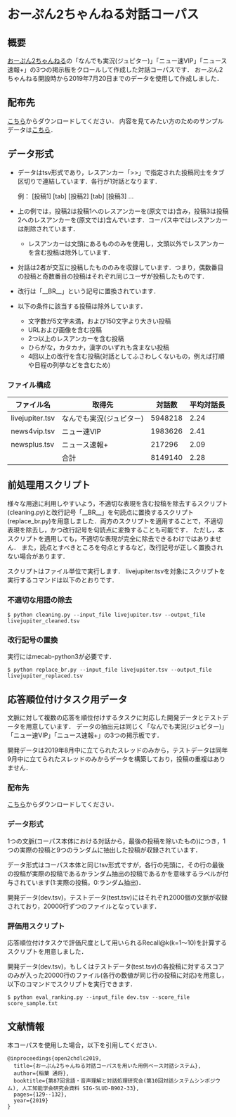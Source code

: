 # おーぷん2ちゃんねる対話コーパス
## 概要
[おーぷん2ちゃんねる](https://open2ch.net/)の「なんでも実況(ジュピター)」「ニュー速VIP」「ニュース速報+」の3つの掲示板をクロールして作成した対話コーパスです．
おーぷん2ちゃんねる開設時から2019年7月20日までのデータを使用して作成しました．

## 配布先
[こちら](https://drive.google.com/file/d/1-adMFRaJnzpVFf_NwsWU1s1a-NK4DoGZ/view?usp=sharing)からダウンロードしてください．
内容を見てみたい方のためのサンプルデータは[こちら](https://drive.google.com/file/d/1O24EfKI7Jsjvhh2Tq5qkCmyZP3b6bMnw/view?usp=sharing)．

## データ形式
* データはtsv形式であり，レスアンカー「>>」で指定された投稿同士をタブ区切りで連結しています．各行が1対話となります．

    例： [投稿1] [tab] [投稿2] [tab] [投稿3] ...

* 上の例では，投稿2は投稿1へのレスアンカーを(原文では)含み，投稿3は投稿2へのレスアンカーを(原文では)含んでいます．コーパス中ではレスアンカーは削除されています．
    * レスアンカーは文頭にあるもののみを使用し，文頭以外でレスアンカーを含む投稿は除外しています．
* 対話は2者が交互に投稿したもののみを収録しています．つまり，偶数番目の投稿と奇数番目の投稿はそれぞれ同じユーザが投稿したものです．
* 改行は「\_\_BR\_\_」という記号に置換されています．
* 以下の条件に該当する投稿は除外しています．
    * 文字数が5文字未満，および150文字より大きい投稿
    * URLおよび画像を含む投稿
    * 2つ以上のレスアンカーを含む投稿
    * ひらがな，カタカナ，漢字のいずれも含まない投稿
    * 4回以上の改行を含む投稿(対話としてふさわしくないもの，例えば打順や日程の列挙などを含むため)

### ファイル構成
| ファイル名 | 取得先 | 対話数 | 平均対話長 |
|-----------|-----------------------|-----------|-----------------------|
| livejupiter.tsv |なんでも実況(ジュピター) | 5948218 | 2.24 |
| news4vip.tsv | ニュー速VIP | 1983626 | 2.41 |
| newsplus.tsv | ニュース速報+ | 217296 | 2.09 |
|  | 合計| 8149140 | 2.28 |

## 前処理用スクリプト
様々な用途に利用しやすいよう，不適切な表現を含む投稿を除去するスクリプト(cleaning.py)と改行記号「\_\_BR\_\_」を句読点に置換するスクリプト(replace_br.py)を用意しました．両方のスクリプトを適用することで，不適切表現を除去し，かつ改行記号を句読点に変換することも可能です．
ただし，本スクリプトを適用しても，不適切な表現が完全に除去できるわけではありません．
また，読点とすべきところを句点とするなど，改行記号が正しく置換されない場合があります．

スクリプトはファイル単位で実行します．
livejupiter.tsvを対象にスクリプトを実行するコマンドは以下のとおりです．

### 不適切な用語の除去
```
$ python cleaning.py --input_file livejupiter.tsv --output_file livejupiter_cleaned.tsv
```
### 改行記号の置換
実行にはmecab-python3が必要です．
```
$ python replace_br.py --input_file livejupiter.tsv --output_file livejupiter_replaced.tsv
```

## 応答順位付けタスク用データ
文脈に対して複数の応答を順位付けするタスクに対応した開発データとテストデータを用意しています．
データの抽出元は同じく「なんでも実況(ジュピター)」「ニュー速VIP」「ニュース速報+」の3つの掲示板です．

開発データは2019年8月中に立てられたスレッドのみから，テストデータは同年9月中に立てられたスレッドのみからデータを構築しており，投稿の重複はありません．

### 配布先
[こちら](http://keldic.net/data/open2ch_dialogue_corpus_ranking.zip)からダウンロードしてください．

### データ形式
1つの文脈(コーパス本体における対話から，最後の投稿を除いたもの)につき，1つの実際の投稿と9つのランダムに抽出した投稿が収録されています．

データ形式はコーパス本体と同じtsv形式ですが，各行の先頭に，その行の最後の投稿が実際の投稿であるかランダム抽出の投稿であるかを意味するラベルが付与されています(1:実際の投稿，0:ランダム抽出)．

開発データ(dev.tsv)，テストデータ(test.tsv)にはそれぞれ2000個の文脈が収録されており，20000行ずつのファイルとなっています．

### 評価用スクリプト
応答順位付けタスクで評価尺度として用いられるRecall@k(k=1～10)を計算するスクリプトを用意しました．

開発データ(dev.tsv)，もしくはテストデータ(test.tsv)の各投稿に対するスコアのみが入った20000行のファイル(各行の数値が同じ行の投稿に対応)を用意し，以下のコマンドでスクリプトを実行できます．
```
$ python eval_ranking.py --input_file dev.tsv --score_file score_sample.txt
```

## 文献情報
本コーパスを使用した場合，以下を引用してください．
```
@inproceedings{open2chdlc2019,
  title={おーぷん2ちゃんねる対話コーパスを用いた用例ベース対話システム},
  author={稲葉 通将},
  booktitle={第87回言語・音声理解と対話処理研究会(第10回対話システムシンポジウム), 人工知能学会研究会資料 SIG-SLUD-B902-33},
  pages={129--132},
  year={2019}
}
```

